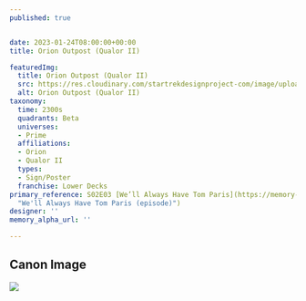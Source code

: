 ```yaml
---
published: true


date: 2023-01-24T08:00:00+00:00
title: Orion Outpost (Qualor II)

featuredImg:
  title: Orion Outpost (Qualor II)
  src: https://res.cloudinary.com/startrekdesignproject-com/image/upload/v1674613779/Orion-Outpost-Qualor.png
  alt: Orion Outpost (Qualor II)
taxonomy:
  time: 2300s
  quadrants: Beta
  universes:
  - Prime
  affiliations:
  - Orion
  - Qualor II
  types:
  - Sign/Poster
  franchise: Lower Decks
primary_reference: S02E03 [We’ll Always Have Tom Paris](https://memory-alpha.fandom.com/wiki/We%27ll_Always_Have_Tom_Paris_(episode)
  "We'll Always Have Tom Paris (episode)")
designer: ''
memory_alpha_url: ''

---
```

## Canon Image

![](https://res.cloudinary.com/startrekdesignproject-com/image/upload/v1674613779/Orion-Outpost-Qualor_LDS-2x3-1.jpg)